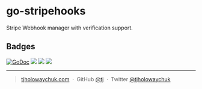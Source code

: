 # go-stripehooks

Stripe Webhook manager with verification support.

## Badges

[![GoDoc](https://godoc.org/github.com/tj/go-stripehooks?status.svg)](https://godoc.org/github.com/tj/go-stripehooks)
![](https://img.shields.io/badge/license-MIT-blue.svg)
![](https://img.shields.io/badge/status-stable-green.svg)
[![](http://apex.sh/images/badge.svg)](https://apex.sh/ping/)

---

> [tjholowaychuk.com](http://tjholowaychuk.com) &nbsp;&middot;&nbsp;
> GitHub [@tj](https://github.com/tj) &nbsp;&middot;&nbsp;
> Twitter [@tjholowaychuk](https://twitter.com/tjholowaychuk)
